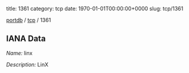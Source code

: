 title: 1361
category: tcp
date: 1970-01-01T00:00:00+0000
slug: tcp/1361

[portdb](/) / [tcp](/category/tcp.html) / 1361


## IANA Data

_Name:_ linx

_Description:_ LinX

